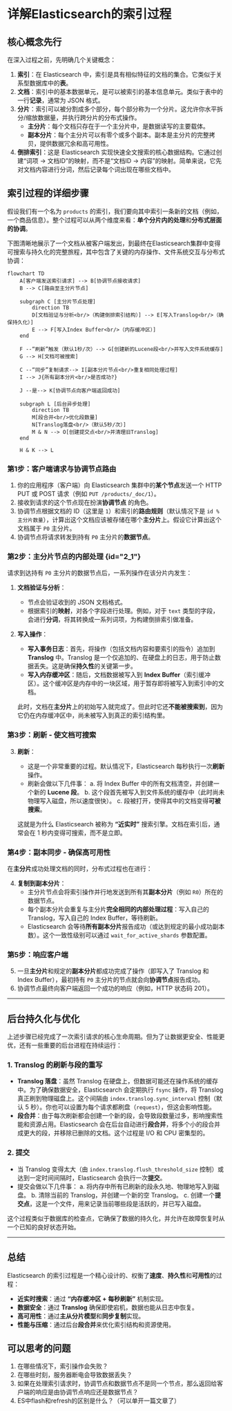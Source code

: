 # 详解Elasticsearch的索引过程

## 核心概念先行

在深入过程之前，先明确几个关键概念：

1.  **索引**：在 Elasticsearch 中，索引是具有相似特征的文档的集合。它类似于关系型数据库中的**表**。
2.  **文档**：索引中的基本数据单元，是可以被索引的基本信息单元。类似于表中的一行**记录**，通常为 JSON 格式。
3.  **分片**：索引可以被分割成多个部分，每个部分称为一个分片。这允许你水平拆分/缩放数据量，并执行跨分片的分布式操作。
    *   **主分片**：每个文档只存在于一个主分片中，是数据读写的主要载体。
    *   **副本分片**：每个主分片可以有零个或多个副本。副本是主分片的完整拷贝，提供数据冗余和高可用性。
4.  **倒排索引**：这是 Elasticsearch 实现快速全文搜索的核心数据结构。它通过创建“词项 -> 文档ID”的映射，而不是“文档ID -> 内容”的映射。简单来说，它先对文档内容进行分词，然后记录每个词出现在哪些文档中。

## 索引过程的详细步骤

假设我们有一个名为 `products` 的索引，我们要向其中索引一条新的文档（例如，一个商品信息）。整个过程可以从两个维度来看：**单个分片内的处理**和**分布式层面的协调**。

下图清晰地展示了一个文档从被客户端发出，到最终在Elasticsearch集群中变得可搜索与持久化的完整旅程，其中包含了关键的内存操作、文件系统交互与分布式协调：

```mermaid
flowchart TD
    A[客户端发送索引请求] --> B[协调节点接收请求]
    B --> C[路由至主分片节点]
    
    subgraph C [主分片节点处理]
        direction TB
        D[文档验证与分析<br/>（构建倒排索引结构）] --> E[写入Translog<br/>（确保持久化）]
        E --> F[写入Index Buffer<br/>（内存缓冲区）]
    end

    F --“刷新”触发（默认1秒/次）--> G[创建新的Lucene段<br/>并写入文件系统缓存]
    G --> H[文档可被搜索]
    
    C --“同步”复制请求--> I[副本分片节点<br/>重复相同处理过程]
    I --> J{所有副本分片<br/>是否成功?}

    J --是--> K[协调节点向客户端返回成功]
    
    subgraph L [后台异步处理]
        direction TB
        M[段合并<br/>优化段数量] 
        N[Translog落盘<br/>（默认5秒/次）]
        M & N --> O[创建提交点<br/>并清理旧Translog]
    end

    H & K --> L
```

### 第1步：客户端请求与协调节点路由

1.  你的应用程序（客户端）向 Elasticsearch 集群中的**某个节点**发送一个 HTTP PUT 或 POST 请求（例如 `PUT /products/_doc/1`）。
2.  接收到请求的这个节点现在扮演**协调节点** 的角色。
3.  协调节点根据文档的 ID（这里是 `1`）和索引的**路由规则**（默认情况下是 `id % 主分片数量`），计算出这个文档应该被存储在哪个**主分片**上。假设它计算出这个文档属于 `P0` 主分片。
4.  协调节点将请求转发到持有 `P0` 主分片的**数据节点**。

### 第2步：主分片节点的内部处理 {id="2_1"}

请求到达持有 `P0` 主分片的数据节点后，一系列操作在该分片内发生：

1.  **文档验证与分析**：
    *   节点会验证收到的 JSON 文档格式。
    *   根据索引的**映射**，对各个字段进行处理。例如，对于 `text` 类型的字段，会进行**分词**，将其转换成一系列词项，为构建倒排索引做准备。

2.  **写入操作**：
    *   **写入事务日志**：首先，将操作（包括文档内容和要索引的指令）追加到 **Translog** 中。Translog 是一个仅追加的、在硬盘上的日志，用于防止数据丢失。这是确保**持久性**的关键第一步。
    *   **写入内存缓冲区**：随后，文档数据被写入到 **Index Buffer**（索引缓冲区）。这个缓冲区是内存中的一块区域，用于暂存即将被写入到索引中的文档。

    此时，文档在**主分片**上的初始写入就完成了。但此时它还**不能被搜索到**，因为它仍在内存缓冲区中，尚未被写入到真正的索引结构里。

### 第3步：刷新 - 使文档可搜索

3.  **刷新**：
    *   这是一个非常重要的过程。默认情况下，Elasticsearch 每秒执行一次**刷新**操作。
    *   刷新会做以下几件事：
        a. 将 Index Buffer 中的所有文档清空，并创建一个新的 **Lucene 段**。
        b. 这个段首先被写入到文件系统的缓存中（此时尚未物理写入磁盘，所以速度很快）。
        c. 段被打开，使得其中的文档变得**可被搜索**。

    这就是为什么 Elasticsearch 被称为 **“近实时”** 搜索引擎。文档在索引后，通常会在 1 秒内变得可搜索，而不是立即。

### 第4步：副本同步 - 确保高可用性

在**主分片**成功处理文档的同时，分布式过程也在进行：

4.  **复制到副本分片**：
    *   主分片节点会将索引操作并行地发送到所有其**副本分片**（例如 `R0`）所在的数据节点。
    *   每个副本分片会重复与主分片**完全相同的内部处理过程**：写入自己的 Translog，写入自己的 Index Buffer，等待刷新。
    *   Elasticsearch 会等待**所有副本分片**报告成功（或达到规定的最小成功副本数）。这个一致性级别可以通过 `wait_for_active_shards` 参数配置。

### 第5步：响应客户端

5.  一旦**主分片**和规定的**副本分片**都成功完成了操作（即写入了 Translog 和 Index Buffer），最初持有 `P0` 主分片的节点就会向**协调节点**报告成功。
6.  协调节点最终向客户端返回一个成功的响应（例如，HTTP 状态码 201）。

---

## 后台持久化与优化

上述步骤已经完成了一次索引请求的核心生命周期。但为了让数据更安全、性能更优，还有一些重要的后台进程在持续运行：

### 1. Translog 的刷新与段的重写

*   **Translog 落盘**：虽然 Translog 在硬盘上，但数据可能还在操作系统的缓存中。为了确保数据安全，Elasticsearch 会定期执行 `fsync` 操作，将 Translog 真正刷到物理磁盘上。这个间隔由 `index.translog.sync_interval` 控制（默认 5 秒）。你也可以设置为每个请求都刷盘（`request`），但这会影响性能。
*   **段合并**：由于每次刷新都会创建一个新的段，会导致段数量过多，影响搜索性能和资源占用。Elasticsearch 会在后台自动进行**段合并**，将多个小的段合并成更大的段，并移除已删除的文档。这个过程是 I/O 和 CPU 密集型的。

### 2. 提交

*   当 Translog 变得太大（由 `index.translog.flush_threshold_size` 控制）或达到一定时间间隔时，Elasticsearch 会执行一次**提交**。
*   提交会做以下几件事：
    a. 将内存中所有已刷新的段永久地、物理地写入到磁盘。
    b. 清除当前的 Translog，并创建一个新的空 Translog。
    c. 创建一个**提交点**，这是一个文件，用来记录当前哪些段是活跃的，并已写入磁盘。

这个过程类似于数据库的检查点，它确保了数据的持久化，并允许在故障恢复时从一个已知的良好状态开始。

---

## 总结

Elasticsearch 的索引过程是一个精心设计的、权衡了**速度**、**持久性**和**可用性**的过程：

*   **近实时搜索**：通过 **“内存缓冲区 + 每秒刷新”** 机制实现。
*   **数据安全**：通过 **Translog** 确保即使宕机，数据也能从日志中恢复。
*   **高可用性**：通过**主从分片模型**和**同步复制**实现。
*   **性能与压缩**：通过后台**段合并**来优化索引结构和资源使用。

## 可以思考的问题

1. 在哪些情况下，索引操作会失败？
2. 在哪些时刻，服务器断电会导致数据丢失？
3. 如果在处理索引请求时，协调节点和数据节点不是同一个节点，那么返回给客户端的响应是由协调节点响应还是数据节点？
4. ES中flash和refresh的区别是什么？（可以单开一篇文章了）
